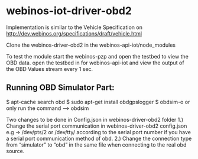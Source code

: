 webinos-iot-driver-obd2
===================

Implementation is similar to the Vehicle Specification on http://dev.webinos.org/specifications/draft/vehicle.html

Clone the webinos-driver-obd2 in the webinos-api-iot/node_modules 

To test the module start the webinos-pzp and open the testbed to view the OBD data. open the testbed in for webinos-api-iot and view the output of the OBD Values stream every 1 sec.

Running OBD Simulator Part:
----------------------------
$  apt-cache search obd
$  sudo apt-get install obdgpslogger
$  obdsim-o or only run the command --> obdsim

Two changes to be done in Config.json in webinos-driver-obd2 folder 
1.) Change the serial port communication in webinos-driver-obd2 config.json e.g -> /dev/pts/2 or /dev/tty/ according to the serial port number if you have a serial port communication method of obd.
2.) Change the connection type from “simulator” to “obd” in the same file when connecting to the real obd source.

